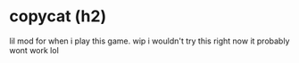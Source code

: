 # copycat (h2)

lil mod for when i play this game. wip
i wouldn't try this right now it probably wont work lol

